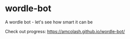 # wordle-bot

A wordle bot - let's see how smart it can be

Check out progress: https://amcolash.github.io/wordle-bot/
